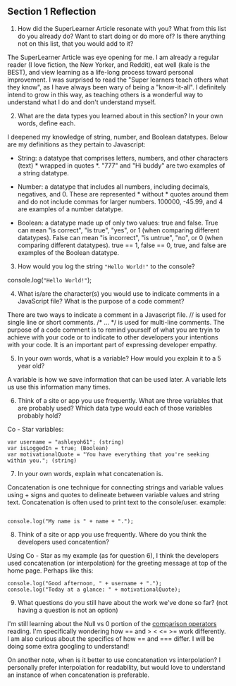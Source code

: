 ## Section 1 Reflection

1. How did the SuperLearner Article resonate with you? What from this list do you already do? Want to start doing or do more of? Is there anything not on this list, that you would add to it?

The SuperLearner Article was eye opening for me. I am already a regular reader (I love fiction, the New Yorker, and Reddit), eat well (kale is the BEST), and view learning as a life-long process toward personal improvement. I was surprised to read the "Super learners teach others what they know", as I have always been wary of being a "know-it-all". I definitely intend to grow in this way, as teaching others is a wonderful way to understand what I do and don't understand myself.

2. What are the data types you learned about in this section? In your own words, define each.

I deepened my knowledge of string, number, and Boolean datatypes. Below are my definitions as they pertain to Javascript:

- String: a datatype that comprises letters, numbers, and other characters (text) * wrapped in quotes *. "777" and "Hi buddy" are two examples of a string datatype.

- Number: a datatype that includes all numbers, including decimals, negatives, and 0. These are represented * without * quotes around them and do not include commas for larger numbers. 100000, -45.99, and 4 are examples of a number datatype.

- Boolean: a datatype made up of only two values: true and false. True can mean "is correct", "is true", "yes", or 1 (when comparing different datatypes). False can mean "is incorrect", "is untrue", "no", or 0 (when comparing different datatypes). true == 1, false == 0, true, and false are examples of the Boolean datatype.

3. How would you log the string `"Hello World!"` to the console?

console.log(`"Hello World!"`);

4. What is/are the character(s) you would use to indicate comments in a JavaScript file? What is the purpose of a code comment?

There are two ways to indicate a comment in a Javascript file. // is used for single line or short comments. /* ... */ is used for multi-line comments. The purpose of a code comment is to remind yourself of what you are tryin to achieve with your code or to indicate to other developers your intentions with your code. It is an important part of expressing developer empathy.

5. In your own words, what is a variable? How would you explain it to a 5 year old?

A variable is how we save information that can be used later. A variable lets us use this information many times.

6. Think of a site or app you use frequently. What are three variables that are probably used? Which data type would each of those variables probably hold?

Co - Star variables:

```
var username = "ashleyoh61"; (string)
var isLoggedIn = true; (Boolean)
var motivationalQuote = "You have everything that you're seeking within you."; (string)
```

7. In your own words, explain what concatenation is.

Concatenation is one technique for connecting strings and variable values using + signs and quotes to delineate between variable values and string text. Concatenation is often used to print text to the console/user.
example:
```var name = "Ash"

console.log("My name is " + name + ".");
```

8. Think of a site or app you use frequently. Where do you think the developers used concatention?

Using Co - Star as my example (as for question 6), I think the developers used concatenation (or interpolation) for the greeting message at top of the home page. Perhaps like this:
```
console.log("Good afternoon, " + username + ".");
console.log("Today at a glance: " + motivationalQuote);
```

9. What questions do you still have about the work we've done so far? (not having a question is not an option)

I'm still learning about the Null vs 0 portion of the [comparison operators](https://javascript.info/comparison) reading. I'm specifically wondering how == and > < <= >= work differently. I am also curious about the specifics of how == and === differ. I will be doing some extra googling to understand!

On another note, when is it better to use concatenation vs interpolation? I personally prefer interpolation for readability, but would love to understand an instance of when concatenation is preferable.
